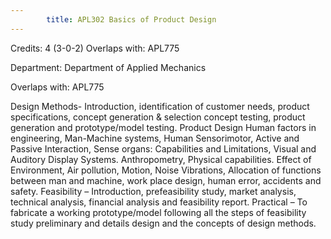 ```yaml
---
        title: APL302 Basics of Product Design
---
```

Credits: 4 (3-0-2) Overlaps with: APL775

Department: Department of Applied Mechanics

Overlaps with: APL775

Design Methods- Introduction, identification of customer needs, product specifications, concept generation & selection concept testing, product generation and prototype/model testing. Product Design Human factors in engineering, Man-Machine systems, Human Sensorimotor, Active and Passive Interaction, Sense organs: Capabilities and Limitations, Visual and Auditory Display Systems. Anthropometry, Physical capabilities. Effect of Environment, Air pollution, Motion, Noise Vibrations, Allocation of functions between man and machine, work place design, human error, accidents and safety. Feasibility – Introduction, prefeasibility study, market analysis, technical analysis, financial analysis and feasibility report. Practical – To fabricate a working prototype/model following all the steps of feasibility study preliminary and details design and the concepts of design methods.